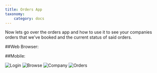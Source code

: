 ```yaml
---
title: Orders App
taxonomy:
    category: docs
---
```


Now lets go over the orders app and how to use it to see your companies orders that we've booked and the current status of said orders.

##Web Browser:


##Mobile:

![Login](../user/assets/Login.png)
![Browse](../user/assets/Browse.png)
![Company](../user/assets/Company.png)
![Orders](../user/assets/Orders.png)
